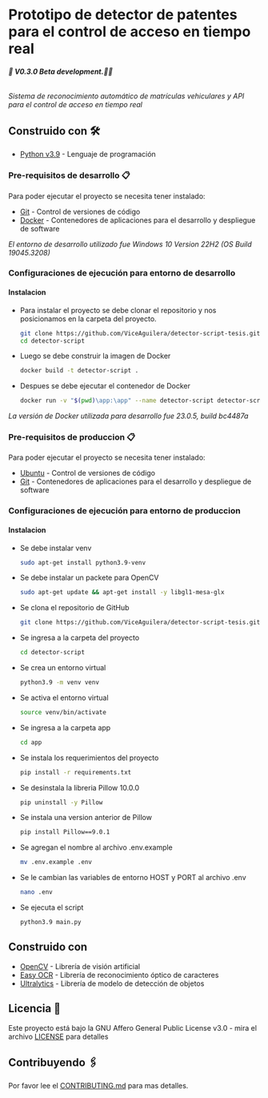 # Prototipo de detector de patentes para el control de acceso en tiempo real

###### **🚧 V0.3.0 Beta development.🚧🔨**

_Sistema de reconocimiento automático de matrículas vehiculares y API para el control de acceso en tiempo real_

## Construido con 🛠️

- [Python v3.9](https://www.python.org/) - Lenguaje de programación

### Pre-requisitos de desarrollo 📋

Para poder ejecutar el proyecto se necesita tener instalado:

- [Git](https://git-scm.com/downloads) - Control de versiones de código
- [Docker](https://docs.docker.com/get-docker/) - Contenedores de aplicaciones para el desarrollo y despliegue de software

_El entorno de desarrollo utilizado fue Windows 10 Version 22H2 (OS Build 19045.3208)_

### Configuraciones de ejecución para entorno de desarrollo

#### Instalacion

- Para instalar el proyecto se debe clonar el repositorio y nos posicionamos en la carpeta del proyecto.

  ```bash
  git clone https://github.com/ViceAguilera/detector-script-tesis.git detector-script
  cd detector-script
  ```
  
- Luego se debe construir la imagen de Docker

  ```bash
  docker build -t detector-script .
  ```

- Despues se debe ejecutar el contenedor de Docker
  ```bash
  docker run -v "$(pwd)\app:\app" --name detector-script detector-script
  ```

_La versión de Docker utilizada para desarrollo fue 23.0.5, build bc4487a_

### Pre-requisitos de produccion 📋

Para poder ejecutar el proyecto se necesita tener instalado:

- [Ubuntu](https://ubuntu.com/download) - Control de versiones de código
- [Git](https://git-scm.com/downloads) - Contenedores de aplicaciones para el desarrollo y despliegue de software

### Configuraciones de ejecución para entorno de produccion

#### Instalacion

- Se debe instalar venv
  ```bash
  sudo apt-get install python3.9-venv
  ```
  
- Se debe instalar un packete para OpenCV
  ```bash
  sudo apt-get update && apt-get install -y libgl1-mesa-glx
  ```

- Se clona el repositorio de GitHub
  ```bash
  git clone https://github.com/ViceAguilera/detector-script-tesis.git detector-script
  ```
  
- Se ingresa a la carpeta del proyecto
  ```bash
  cd detector-script
  ```
  
- Se crea un entorno virtual
  ```bash
  python3.9 -m venv venv
  ```
  
- Se activa el entorno virtual
  ```bash
  source venv/bin/activate
  ```
  
- Se ingresa a la carpeta app
  ```bash
  cd app
  ```

- Se instala los requerimientos del proyecto
  ```bash
  pip install -r requirements.txt
  ```

- Se desinstala la libreria Pillow 10.0.0
  ```bash
  pip uninstall -y Pillow
  ```

- Se instala una version anterior de Pillow
  ```bash
  pip install Pillow==9.0.1
  ```

- Se agregan el nombre al archivo .env.example
  ```bash
  mv .env.example .env
  ```

- Se le cambian las variables de entorno HOST y PORT al archivo .env
  ```bash
  nano .env
  ```

- Se ejecuta el script
  ```bash
  python3.9 main.py
  ```

## Construido con 
- [OpenCV](https://opencv.org/) - Librería de visión artificial
- [Easy OCR](https://www.jaided.ai/easyocr/) - Librería de reconocimiento óptico de caracteres
- [Ultralytics](https://ultralytics.com/) - Librería de modelo de detección de objetos

## Licencia 📄

Este proyecto está bajo la GNU Affero General Public License v3.0 - mira el archivo [LICENSE](LICENSE) para detalles

## Contribuyendo 🖇️

Por favor lee el [CONTRIBUTING.md](CONTRIBUTING.md) para mas detalles.